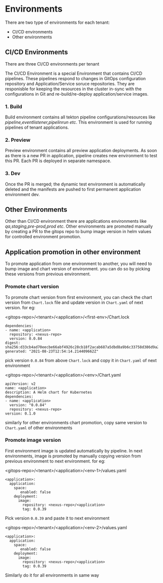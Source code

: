 # Environments

There are two type of environments for each tenant:

- CI/CD environments
- Other environments

## CI/CD Environments

There are three CI/CD environments per tenant

The CI/CD Environment is a special Environment that contains CI/CD pipelines. These pipelines respond to changes in GitOps configuration repository and Application/Service soruce repositories. They are responisble for keeping the resources in the cluster in-sync with the configurations in Git and re-build/re-deploy application/service images.

### 1. Build

Build environment contains all tekton pipeline configurations/resources like *pipeline,eventlistener,pipelinrun etc*. This environment is used for running pipelines of tenant applications.

### 2. Preview

Preview environment contains all preview application deployments. As soon as there is a new PR in application, pipeline creates new environment to test this PR. Each PR is deployed in separate namespace.

### 3. Dev

Once the PR is merged; the dynamic test environment is automatically deleted and the manifests are pushed to first permanent application environment dev.

## Other Environments

Other than CI/CD environment there are applications environments like *qa,staging,pre-prod,prod etc*. Other environments are promoted manually by creating a PR to the gitops repo to bump image version in helm values for controlled environment promotion. 

## Application promotion in other environment

To promote application from one environment to another, you will need to bump image and chart version of environment. you can do so by picking these versions from previous environment.

### Promote chart version 

To promote chart version from first environment, you can check the chart version from ```Chart.lock``` file and update version in ```Chart.yaml``` of next version. for eg:

\<gitops-repo>/\<tenant>/\<application>/\<first-env>/Chart.lock

```
dependencies:
- name: <application>
  repository: <nexus-repo>
  version: 0.0.84
digest: sha256:d33cb4ad70eecbe66abf4926c28cb18f2acab687a5dbd8a9b6c33758d386d9a2
generated: "2021-08-23T12:54:14.214409662Z"
```

pick version ```0.0.84``` from above ```Chart.lock``` and copy it in ``Chart.yaml`` of next environment

\<gitops-repo>/\<tenant>/\<application>/\<env>/Chart.yaml
```
apiVersion: v2
name: <application>
description: A Helm chart for Kubernetes
dependencies:
- name: <application>
  version: "0.0.84"
  repository: <nexus-repo>
version: 0.1.0
```

similarly for other environments chart promotion, copy same version to ``Chart.yaml`` of other environments

### Promote image version

First environment image is updated automatically by pipeline. In next environments, image is promoted by manually copying version from previous environment to next environment. for eg:

\<gitops-repo>/\<tenant>/\<application>/\<env-1>/values.yaml

```
<application>:
  application: 
    space:
       enabled: false
    deployment:   
      image:
        repository: <nexus-repo>/<application>
        tag: 0.0.39
```

Pick version ```0.0.39``` and paste it to next environment

\<gitops-repo>/\<tenant>/\<application>/\<env-2>/values.yaml

```
<application>:
  application: 
    space:
       enabled: false
    deployment:   
      image:
        repository: <nexus-repo>/<application>
        tag: 0.0.39
```

Similarly do it for all environments in same way
